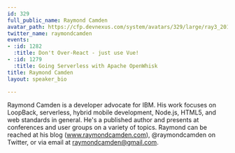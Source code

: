```yaml
---
id: 329
full_public_name: Raymond Camden
avatar_path: https://cfp.devnexus.com/system/avatars/329/large/ray3_2017.jpg?1507836294
twitter_name: raymondcamden
events:
- :id: 1282
  :title: Don't Over-React - just use Vue!
- :id: 1279
  :title: Going Serverless with Apache OpenWhisk
title: Raymond Camden
layout: speaker_bio

---
```

Raymond Camden is a developer advocate for IBM. His work focuses on LoopBack, serverless, hybrid mobile development, Node.js, HTML5, and web standards in general. He's a published author and presents at conferences and user groups on a variety of topics. Raymond can be reached at his blog (www.raymondcamden.com), @raymondcamden on Twitter, or via email at raymondcamden@gmail.com.

